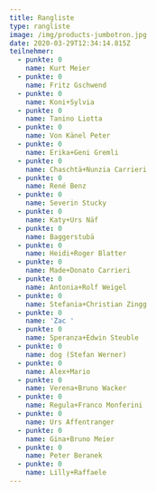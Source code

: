 ```yaml
---
title: Rangliste
type: rangliste
image: /img/products-jumbotron.jpg
date: 2020-03-29T12:34:14.815Z
teilnehmer:
  - punkte: 0
    name: Kurt Meier
  - punkte: 0
    name: Fritz Gschwend
  - punkte: 0
    name: Koni+Sylvia
  - punkte: 0
    name: Tanino Liotta
  - punkte: 0
    name: Von Känel Peter
  - punkte: 0
    name: Erika+Geni Gremli
  - punkte: 0
    name: Chaschtä+Nunzia Carrieri
  - punkte: 0
    name: René Benz
  - punkte: 0
    name: Severin Stucky
  - punkte: 0
    name: Katy+Urs Näf
  - punkte: 0
    name: Baggerstubä
  - punkte: 0
    name: Heidi+Roger Blatter
  - punkte: 0
    name: Made+Donato Carrieri
  - punkte: 0
    name: Antonia+Rolf Weigel
  - punkte: 0
    name: Stefania+Christian Zingg
  - punkte: 0
    name: 'Zac '
  - punkte: 0
    name: Speranza+Edwin Steuble
  - punkte: 0
    name: dog (Stefan Werner)
  - punkte: 0
    name: Alex+Mario
  - punkte: 0
    name: Verena+Bruno Wacker
  - punkte: 0
    name: Regula+Franco Monferini
  - punkte: 0
    name: Urs Affentranger
  - punkte: 0
    name: Gina+Bruno Meier
  - punkte: 0
    name: Peter Beranek
  - punkte: 0
    name: Lilly+Raffaele
---
```

